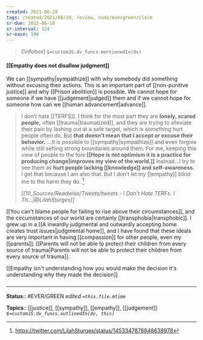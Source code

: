 ```yaml
---
created: 2021-06-28
tags: created/2021/06/28, review, node/evergreen/claim 
sr-due: 2022-06-16
sr-interval: 124
sr-ease: 190
---
```

> [!infobox]
`$=customJS.dv_funcs.mentionedIn(dv)`

#### [[Empathy does not disallow judgment]] 

We can [[sympathy|sympathize]] with why somebody did something without excusing their actions. This is an important part of [[non-punitive justice]] and why [[Prison abolition]] is possible. We cannot hope for someone if we have [[judgement|judged]] them and if we cannot hope for someone how can we [[human advancement|advance]].

> I don’t hate [[TERFS]]. I think for the most part they are **lonely, scared people,** often [[trauma|traumatized]], and they are trying to alleviate their pain by lashing out at a safe target, which is something hurt people often do. But **that doesn’t mean that I accept or excuse their behavior.** 
> ...It is possible to [[sympathy|sympathize]] and even forgive while still setting strong boundaries around them. 
> For me, keeping this view of people to the fore **[[Hope is not optimism it is a practice for producing change|improves my view of the world.]]** Instead...I try to see them as **hurt people lacking [[knowledge]] and self-awareness.** I get that because I am also that. But I don’t let my [[empathy]] blind me to the harm they do. [^1]
> 
> <cite> [[10_Sources/Readwise/Tweets/tweets - I Don’t Hate TERFs. I Th...|@LilahSturges]] </cite>

[[You can't blame people for failing to rise above their circumstances]], and the circumstances of our world are certainly [[transphobia|transphobic]]. I grew up in a [[A inwardly judgmental and outwardly accepting home creates trust issues|judgmental home]], and I have found that these ideals are very important in having [[compassion]] for other people, even my [[parents]]: [[Parents will not be able to protect their children from every source of trauma|Parents will not be able to protect their children from every source of trauma]]. 

[[Empathy isn't understanding how you would make the decision it's understanding why they made the decision]]

### <hr class=footnote/>

**Status**:: #EVER/GREEN 
*edited `=this.file.mtime`*

**Topics**:: [[justice]], [[sympathy]], [[empathy]], [[judgement]]
*`$=customJS.dv_funcs.outlinedIn(dv, this)`*

[^1]: https://twitter.com/LilahSturges/status/1453347878848638978
